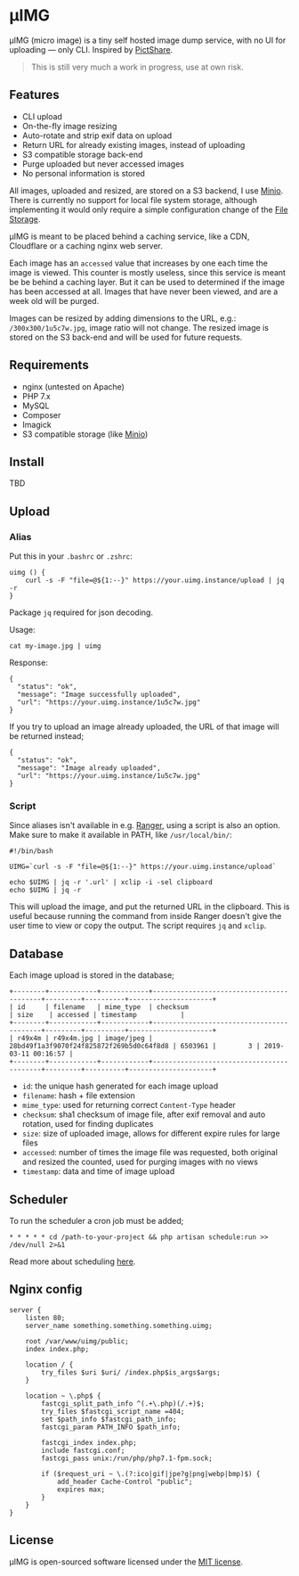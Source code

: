 # µIMG
µIMG (micro image) is a tiny self hosted image dump service, with no UI for uploading — only CLI. Inspired by [PictShare](https://pictshare.net/).

> This is still very much a work in progress, use at own risk.

## Features
* CLI upload
* On-the-fly image resizing
* Auto-rotate and strip exif data on upload
* Return URL for already existing images, instead of uploading
* S3 compatible storage back-end
* Purge uploaded but never accessed images
* No personal information is stored

All images, uploaded and resized, are stored on a S3 backend, I use [Minio](https://github.com/minio/minio). There is currently no support for local file system storage, although implementing it would only require a simple configuration change of the [File Storage](https://laravel.com/docs/master/filesystem).

µIMG is meant to be placed behind a caching service, like a CDN, Cloudflare or a caching nginx web server.

Each image has an `accessed` value that increases by one each time the image is viewed. This counter is mostly useless, since this service is meant be be behind a caching layer. But it can be used to determined if the image has been accessed at all. Images that have never been viewed, and are a week old will be purged.

Images can be resized by adding dimensions to the URL, e.g.: `/300x300/1u5c7w.jpg`, image ratio will not change. The resized image is stored on the S3 back-end and will be used for future requests.

## Requirements
* nginx (untested on Apache)
* PHP 7.x
* MySQL
* Composer
* Imagick
* S3 compatible storage (like [Minio](https://github.com/minio/minio))

## Install
TBD

## Upload
### Alias
Put this in your `.bashrc` or `.zshrc`:
```
uimg () {
    curl -s -F "file=@${1:--}" https://your.uimg.instance/upload | jq -r
}
```
Package `jq` required for json decoding.

Usage:
```
cat my-image.jpg | uimg
```

Response:
```
{
  "status": "ok",
  "message": "Image successfully uploaded",
  "url": "https://your.uimg.instance/1u5c7w.jpg"
}
```

If you try to upload an image already uploaded, the URL of that image will be returned instead;
```
{
  "status": "ok",
  "message": "Image already uploaded",
  "url": "https://your.uimg.instance/1u5c7w.jpg"
}
```

### Script
Since aliases isn't available in e.g. [Ranger](https://github.com/ranger/ranger), using a script is also an option. Make sure to make it available in PATH, like `/usr/local/bin/`:
```
#!/bin/bash

UIMG=`curl -s -F "file=@${1:--}" https://your.uimg.instance/upload`

echo $UIMG | jq -r '.url' | xclip -i -sel clipboard
echo $UIMG | jq -r
```

This will upload the image, and put the returned URL in the clipboard. This is useful because running the command from inside Ranger doesn't give the user time to view or copy the output. The script requires `jq` and `xclip`.

## Database
Each image upload is stored in the database;
```
+--------+------------+------------+------------------------------------------+---------+----------+---------------------+
| id     | filename   | mime_type  | checksum                                 | size    | accessed | timestamp           |
+--------+------------+------------+------------------------------------------+---------+----------+---------------------+
| r49x4m | r49x4m.jpg | image/jpeg | 28bd49f1a3f9070f24f825872f269b5d0c64f8d8 | 6503961 |        3 | 2019-03-11 00:16:57 |
+--------+------------+------------+------------------------------------------+---------+----------+---------------------+
```

* `id`: the unique hash generated for each image upload
* `filename`: hash + file extension
* `mime_type`: used for returning correct `Content-Type` header
* `checksum`: sha1 checksum of image file, after exif removal and auto rotation, used for finding duplicates
* `size`: size of uploaded image, allows for different expire rules for large files
* `accessed`: number of times the image file was requested, both original and resized the counted, used for purging images with no views
* `timestamp`: data and time of image upload

## Scheduler
To run the scheduler a cron job must be added;
```
* * * * * cd /path-to-your-project && php artisan schedule:run >> /dev/null 2>&1
```

Read more about scheduling [here](https://laravel.com/docs/master/scheduling).

## Nginx config
```
server {
    listen 80;
    server_name something.something.something.uimg;

    root /var/www/uimg/public;
    index index.php;

    location / {
        try_files $uri $uri/ /index.php$is_args$args;
    }

    location ~ \.php$ {
        fastcgi_split_path_info ^(.+\.php)(/.+)$;
        try_files $fastcgi_script_name =404;
        set $path_info $fastcgi_path_info;
        fastcgi_param PATH_INFO $path_info;

        fastcgi_index index.php;
        include fastcgi.conf;
        fastcgi_pass unix:/run/php/php7.1-fpm.sock;

        if ($request_uri ~ \.(?:ico|gif|jpe?g|png|webp|bmp)$) {
            add_header Cache-Control "public";
            expires max;
        }
    }
}
```

## License

µIMG is open-sourced software licensed under the [MIT license](https://opensource.org/licenses/MIT).
